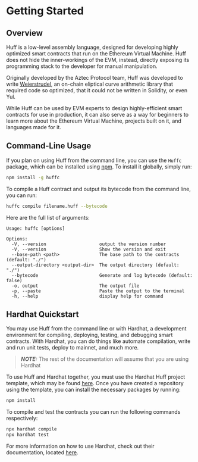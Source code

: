 # Getting Started

## Overview

Huff is a low-level assembly language, designed for developing highly optimized smart contracts that run on the Ethereum Virtual Machine. Huff does not hide the inner-workings of the EVM, instead, directly exposing its programming stack to the developer for manual manipulation.

Originally developed by the Aztec Protocol team, Huff was developed to write [Weierstrudel](https://github.com/AztecProtocol/weierstrudel/tree/master/huff_modules), an on-chain eliptical curve arithmetic library that required code so optimized, that it could not be written in Solidity, or even Yul.

While Huff can be used by EVM experts to design highly-efficient smart contracts for use in production, it can also serve as a way for beginners to learn more about the Ethereum Virtual Machine, projects built on it, and languages made for it.

## Command-Line Usage

If you plan on using Huff from the command line, you can use the `Huffc` package, which can be installed using [npm](https://docs.npmjs.com/downloading-and-installing-node-js-and-npm). To install it globally, simply run:

```sh
npm install -g huffc
```

To compile a Huff contract and output its bytecode from the command line, you can run:

```sh
huffc compile filename.huff --bytecode
```

Here are the full list of arguments:

```
Usage: huffc [options]

Options:
  -V, --version                    output the version number
  -V, --version                    Show the version and exit
  --base-path <path>               The base path to the contracts (default: "./")
  --output-directory <output-dir>  The output directory (default: "./")
  --bytecode                       Generate and log bytecode (default: false)
  -o, output                       The output file
  -p, --paste                      Paste the output to the terminal
  -h, --help                       display help for command
```

## Hardhat Quickstart

You may use Huff from the command line or with Hardhat, a development environment for compiling, deploying, testing, and debugging smart contracts. With Hardhat, you can do things like automate compilation, write and run unit tests, deploy to mainnet, and much more.

> **_NOTE:_** The rest of the documentation will assume that you are using Hardhat

To use Huff and Hardhat together, you must use the Hardhat Huff project template, which may be found [here](https://github.com/JetJadeja/huff-project-template). Once you have created a repository using the template, you can install the necessary packages by running:

```sh
npm install
```

To compile and test the contracts you can run the following commands respectively:

```sh
npx hardhat compile
npx hardhat test
```

For more information on how to use Hardhat, check out their documentation, located [here](https://hardhat.org/getting-started/).
